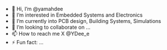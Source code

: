 - 👋 Hi, I’m @yamahdee
- 👀 I’m interested in Embedded Systems and Electronics
- 🌱 I’m currently into PCB design, Building Systems, Simulations 
- 💞️ I’m looking to collaborate on ...
- 📫 How to reach me X @YDee_e
- ⚡ Fun fact: ...

<!---
yamahdee/yamahdee is a ✨ special ✨ repository because its `README.md` (this file) appears on your GitHub profile.
You can click the Preview link to take a look at your changes.
--->
